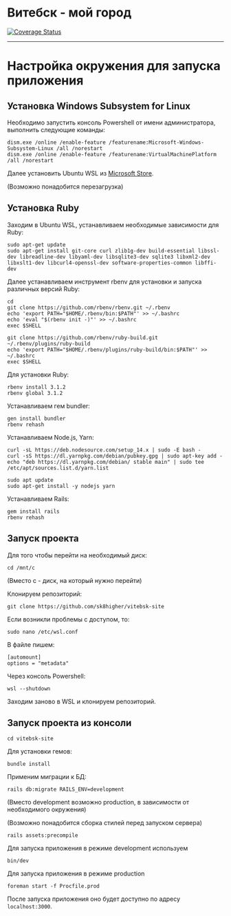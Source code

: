 # Витебск - мой город
[![Coverage Status](https://coveralls.io/repos/github/sk8higher/vitebsk-site/badge.svg?branch=main)](https://coveralls.io/github/sk8higher/vitebsk-site?branch=main)

---

# Настройка окружения для запуска приложения

## Установка Windows Subsystem for Linux

Необходимо запустить консоль Powershell от имени администратора, выполнить следующие команды:

    dism.exe /online /enable-feature /featurename:Microsoft-Windows-Subsystem-Linux /all /norestart
    dism.exe /online /enable-feature /featurename:VirtualMachinePlatform /all /norestart

Далее установить Ubuntu WSL из [Microsoft Store](https://www.microsoft.com/en-us/p/ubuntu/9nblggh4msv6).

(Возможно понадобится перезагрузка)

## Установка Ruby

Заходим в Ubuntu WSL, устанавливаем необходимые зависимости для Ruby:

    sudo apt-get update
    sudo apt-get install git-core curl zlib1g-dev build-essential libssl-dev libreadline-dev libyaml-dev libsqlite3-dev sqlite3 libxml2-dev libxslt1-dev libcurl4-openssl-dev software-properties-common libffi-dev

Далее устанавливаем инструмент rbenv для установки и запуска различных версий Ruby:

    cd
    git clone https://github.com/rbenv/rbenv.git ~/.rbenv
    echo 'export PATH="$HOME/.rbenv/bin:$PATH"' >> ~/.bashrc
    echo 'eval "$(rbenv init -)"' >> ~/.bashrc
    exec $SHELL

    git clone https://github.com/rbenv/ruby-build.git ~/.rbenv/plugins/ruby-build
    echo 'export PATH="$HOME/.rbenv/plugins/ruby-build/bin:$PATH"' >> ~/.bashrc
    exec $SHELL

Для установки Ruby:

    rbenv install 3.1.2
    rbenv global 3.1.2

Устанавливаем гем bundler:

    gen install bundler
    rbenv rehash

Устанавливаем Node.js, Yarn:

    curl -sL https://deb.nodesource.com/setup_14.x | sudo -E bash -
    curl -sS https://dl.yarnpkg.com/debian/pubkey.gpg | sudo apt-key add -
    echo "deb https://dl.yarnpkg.com/debian/ stable main" | sudo tee /etc/apt/sources.list.d/yarn.list

    sudo apt update
    sudo apt-get install -y nodejs yarn

Устанавливаем Rails:

    gem install rails
    rbenv rehash

## Запуск проекта

Для того чтобы перейти на необходимый диск:

    cd /mnt/c

(Вместо c - диск, на который нужно перейти)

Клонируем репозиторий:

    git clone https://github.com/sk8higher/vitebsk-site

Если возникли проблемы с доступом, то:

    sudo nano /etc/wsl.conf

В файле пишем:

    [automount]
    options = "metadata"

Через консоль Powershell:

    wsl --shutdown

Заходим заново в WSL и клонируем репозиторий.

## Запуск проекта из консоли

    cd vitebsk-site

Для установки гемов:

    bundle install

Применим миграции к БД:

    rails db:migrate RAILS_ENV=development

(Вместо development возможно production, в зависимости от необходимого окружения)

(Возможно понадобится сборка стилей перед запуском сервера)

    rails assets:precompile

Для запуска приложения в режиме development используем

    bin/dev

Для запуска приложения в режиме production

    foreman start -f Procfile.prod

После запуска приложения оно будет доступно по адресу `localhost:3000`.

